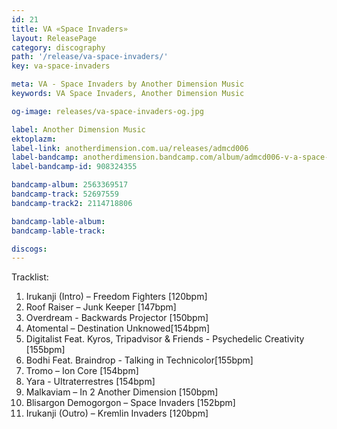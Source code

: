 ```yaml
---
id: 21
title: VA «Space Invaders»
layout: ReleasePage
category: discography
path: '/release/va-space-invaders/'
key: va-space-invaders

meta: VA - Space Invaders by Another Dimension Music
keywords: VA Space Invaders, Another Dimension Music

og-image: releases/va-space-invaders-og.jpg

label: Another Dimension Music
ektoplazm: 
label-link: anotherdimension.com.ua/releases/admcd006
label-bandcamp: anotherdimension.bandcamp.com/album/admcd006-v-a-space-invaders-out-now
label-bandcamp-id: 908324355

bandcamp-album: 2563369517
bandcamp-track: 52697559
bandcamp-track2: 2114718806

bandcamp-lable-album: 
bandcamp-lable-track: 

discogs: 
---
```


Tracklist:

01. Irukanji (Intro) – Freedom Fighters [120bpm]
02. Roof Raiser – Junk Keeper [147bpm]
03. Overdream - Backwards Projector [150bpm]
04. Atomental – Destination Unknowed[154bpm]
05. Digitalist Feat. Kyros, Tripadvisor & Friends - Psychedelic Creativity [155bpm]
06. Bodhi Feat. Braindrop - Talking in Technicolor[155bpm]
07. Tromo – Ion Core [154bpm]
08. Yara - Ultraterrestres [154bpm]
09. Malkaviam – In 2 Another Dimension [150bpm]
10. Blisargon Demogorgon – Space Invaders [152bpm]
11. Irukanji (Outro) – Kremlin Invaders [120bpm]
